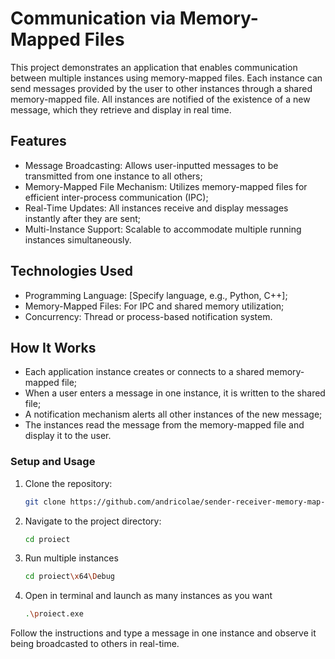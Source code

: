 # Communication via Memory-Mapped Files

This project demonstrates an application that enables communication between multiple instances using memory-mapped files. Each instance can send messages provided by the user to other instances through a shared memory-mapped file. All instances are notified of the existence of a new message, which they retrieve and display in real time.

## Features

+ Message Broadcasting: Allows user-inputted messages to be transmitted from one instance to all others;
+ Memory-Mapped File Mechanism: Utilizes memory-mapped files for efficient inter-process communication (IPC);
+ Real-Time Updates: All instances receive and display messages instantly after they are sent;
+ Multi-Instance Support: Scalable to accommodate multiple running instances simultaneously.

## Technologies Used

+ Programming Language: [Specify language, e.g., Python, C++];
+ Memory-Mapped Files: For IPC and shared memory utilization;
+ Concurrency: Thread or process-based notification system.

## How It Works

+ Each application instance creates or connects to a shared memory-mapped file;
+ When a user enters a message in one instance, it is written to the shared file;
+ A notification mechanism alerts all other instances of the new message;
+ The instances read the message from the memory-mapped file and display it to the user.

### Setup and Usage

1. Clone the repository:
   ```bash
   git clone https://github.com/andricolae/sender-receiver-memory-map-C.git

2. Navigate to the project directory:
   ```bash
   cd proiect

3. Run multiple instances
   ```bash
   cd proiect\x64\Debug

4. Open in terminal and launch as many instances as you want
   ```bash
   .\proiect.exe

Follow the instructions and type a message in one instance and observe it being broadcasted to others in real-time.

